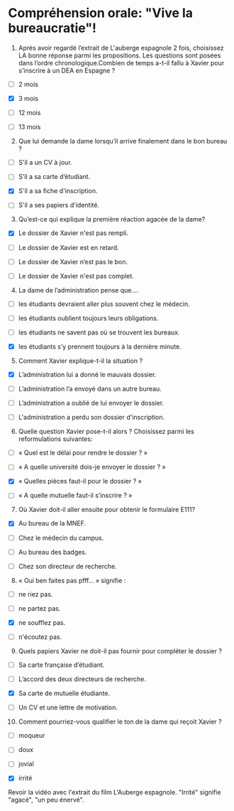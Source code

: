 # Compréhension orale: "Vive la bureaucratie"!

1. Après
avoir regardé l’extrait de L'auberge espagnole 2 fois, choisissez LA bonne réponse parmi les
propositions. Les questions sont posées dans l’ordre chronologique.Combien
de temps a-t-il fallu à Xavier pour s’inscrire à un DEA en Espagne ?

- [ ] 2 mois
- [x] 3 mois
- [ ] 12 mois
- [ ] 13 mois



2. Que lui
demande la dame lorsqu’il arrive finalement dans le bon bureau ?

- [ ] S'il a un CV à jour.
- [ ] S’il a
sa carte d’étudiant.
- [x] S'il a sa fiche d'inscription.
- [ ] S'il a ses papiers d'identité.


3. Qu’est-ce
qui explique la première réaction agacée de la dame?

- [x] Le dossier de Xavier n'est pas rempli.
- [ ] Le dossier de Xavier est en retard.
- [ ] Le
dossier de Xavier n’est pas le bon.
- [ ] Le dossier de Xavier n'est pas complet. 



4. La dame
de l’administration pense que….

- [ ] les
étudiants devraient aller plus souvent chez le médecin.
- [ ] les
étudiants oublient toujours leurs obligations.
- [ ] les
étudiants ne savent pas où se trouvent les bureaux.
- [x] les étudiants s’y
prennent toujours à la dernière minute.


5. Comment
Xavier explique-t-il la situation ?

- [x] L’administration
lui a donné le mauvais dossier.
- [ ] L’administration
l’a envoyé dans un autre bureau. 
- [ ] L’administration
a oublié de lui envoyer le dossier.
- [ ] L'administration a perdu son dossier d'inscription.



6. Quelle
question Xavier pose-t-il alors ? Choisissez parmi les reformulations
suivantes:

- [ ] « Quel
est le délai pour rendre le dossier ? »
- [ ] « A
quelle université dois-je envoyer le dossier ? »
- [x] « Quelles
pièces faut-il pour le dossier ? »
- [ ] « A
quelle mutuelle faut-il s’inscrire ? »


7. Où
Xavier doit-il aller ensuite pour obtenir le formulaire E111?

- [x] Au bureau de la MNEF.
- [ ] Chez le médecin du campus.
- [ ] Au bureau des badges.
- [ ] Chez son directeur de recherche.


8. « Oui
ben faites pas pfff… » signifie :

- [ ] ne riez
pas.
- [ ] ne partez pas.
- [x] ne soufflez pas.
- [ ] n'écoutez pas.


9. Quels
papiers Xavier ne doit-il pas fournir pour compléter le dossier ?

- [ ] Sa carte française
d’étudiant. 
- [ ] L’accord
des deux directeurs de recherche.
- [x] Sa
carte de mutuelle étudiante.
- [ ] Un CV
et une lettre de motivation.



10. Comment
pourriez-vous qualifier le ton de la dame qui reçoit Xavier ?

- [ ] moqueur
- [ ] doux
- [ ] jovial
- [x] irrité


Revoir la vidéo avec l'extrait du film L'Auberge espagnole. "Irrité" signifie "agacé", "un peu énervé".

